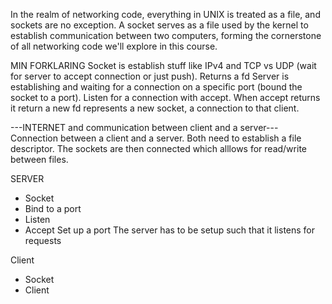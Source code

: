 
In the realm of networking code, everything in UNIX is treated as a file, and sockets are no exception. A socket serves as a file used by the kernel to establish communication between two computers, forming the cornerstone of all networking code we'll explore in this course.

MIN FORKLARING
Socket is establish stuff like IPv4 and TCP vs UDP (wait for server to accept connection or just push). Returns a fd
Server is establishing and waiting for a connection on a specific port (bound the socket to a port). 
Listen for a connection with accept. When accept returns it return a new fd represents a new socket, a connection to that client.

---INTERNET and communication between client and a server---
Connection between a client and a server. Both need to establish a file descriptor. 
The sockets are then connected which alllows for read/write between files.


SERVER
 - Socket
 - Bind to a port
 - Listen
 - Accept
Set up a port
The server has to be setup such that it listens for requests

Client
 - Socket
 - Client

